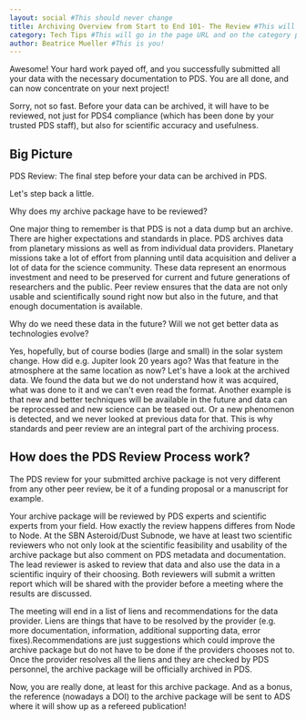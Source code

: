 ```yaml
---
layout: social #This should never change
title: Archiving Overview from Start to End 101- The Review #This will go in the tab bar title as well as in h1 on the article page
category: Tech Tips #This will go in the page URL and on the category pages, so make sure it matches
author: Beatrice Mueller #This is you!
---
```


Awesome! Your hard work payed off, and you successfully submitted all your data with the necessary documentation to PDS. You are all done, and can now concentrate on your next project!
    
Sorry, not so fast. Before your data can be archived, it will have to be reviewed, not just for PDS4 compliance (which has been done by your trusted PDS staff),  but also for scientific accuracy and usefulness.

## Big Picture

PDS Review: The final step before your data can be archived in PDS. 

Let's step back a little.
 
Why does my archive package have to be reviewed?

One major thing to remember is that PDS is not a data dump but an archive. There are higher expectations and standards in place. PDS archives data from planetary missions as well as from individual data providers. Planetary missions take a lot of effort from planning until data acquisition and deliver a lot of data for the science community. These data represent an enormous investment and need to be preserved for current and future generations of researchers and the public. Peer review ensures that the data are not only usable and scientifically sound right now but also in the future, and that enough documentation is available. 
 
Why do we need these data in the future? Will we not get better data as technologies evolve? 
 
Yes, hopefully, but of course bodies (large and small) in the solar system change. How did e.g. Jupiter look 20 years ago? Was that feature in the atmosphere at the same location as now? Let's have a look at the archived data. We found the data but we do not understand how it was acquired, what was done to it and we can't even read the format. Another example is that new and better techniques will be available in the future and data can be reprocessed and new science can be teased out. Or a new phenomenon is detected, and we never looked at previous data for that. This is why standards and peer review are an integral part of the archiving process.

## How does the PDS Review Process work?

The PDS review for your submitted archive package is not very different from any other peer review, be it of a funding proposal or a manuscript for example.

Your archive package will be reviewed by PDS experts and scientific experts from your field. How exactly the review happens differes from Node to Node. At the SBN Asteroid/Dust Subnode, we have at least two scientific reviewers who not only look at the scientific feasibility and usability of the archive package but also comment on PDS metadata and documentation. The lead reviewer is asked to review that data and also use the data in a scientific inquiry of their choosing. Both reviewers will submit a written report which will be shared with the provider before a meeting where the results are discussed. 

The meeting will end in a list of liens and recommendations for the data provider. Liens are things that have to be resolved by the provider (e.g. more documentation, information, additional supporting data, error fixes).Recommendations are just suggestions which could improve the archive package but do not have to be done if the providers chooses not to.
Once the provider resolves all the liens and they are checked by PDS personnel, the archive package will be officially archived in PDS.

Now, you are really done, at least for this archive package. And as a bonus, the reference (nowadays a DOI) to the archive package will be sent to ADS where it will show up as a refereed publication! 






